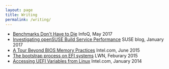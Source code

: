 ```yaml
---
layout: page
title: Writing
permalink: /writing/
---
```


 - [Benchmarks Don't Have to Die](https://www.infoq.com/articles/traditional-benchmark-lifespan) InfoQ, May 2017
 - [Investigating openSUSE Build Service Performance](https://www.suse.com/communities/blog/investigating-opensuse-build-service-performance/) SUSE blog, January 2017
 - [A Tour Beyond BIOS Memory Practices](https://firmware.intel.com/sites/default/files/resources/A_Tour_Beyond_BIOS_Memory_Practices_with_UEFI.pdf) Intel.com, June 2015
 - [The bootstrap process on EFI systems](https://lwn.net/Articles/632528/) LWN, Feburary 2015
 - [Accessing UEFI Variables from Linux](http://firmware.intel.com/blog/accessing-uefi-variables-linux) Intel.com, January 2014
